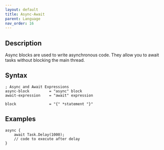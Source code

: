 ```yaml
---
layout: default
title: Async-Await
parent: Language
nav_order: 16
---
```


## Description

Async blocks are used to write asynchronous code. They allow you to await tasks without blocking the main thread.

## Syntax

```abnf
; Async and Await Expressions
async-block         = "async" block
await-expression    = "await" expression

block               = "{" *statement "}"
```

## Examples

```xs
async {
    await Task.Delay(1000);
    // code to execute after delay
}
```


